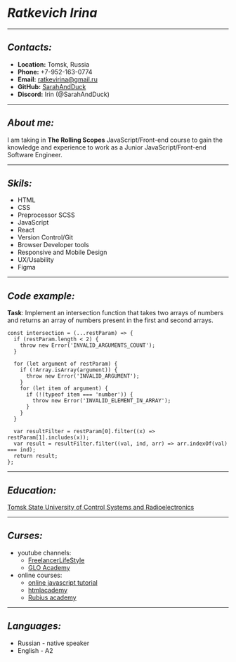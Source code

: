 # _Ratkevich Irina_

---

## _Contacts:_

- **Location:** Tomsk, Russia
- **Phone:** +7-952-163-0774
- **Email:** ratkevirina@gmail.ru
- **GitHub:** [SarahAndDuck](https://github.com/SarahAndDuck)
- **Discord:** Irin (@SarahAndDuck)

---

## _About me:_

I am taking in **The Rolling Scopes** JavaScript/Front-end course
to gain the knowledge and experience to work as
a Junior JavaScript/Front-end Software Engineer.

---

## _Skils:_

- HTML
- CSS
- Preprocessor SCSS
- JavaScript
- React
- Version Control/Git
- Browser Developer tools
- Responsive and Mobile Design
- UX/Usability
- Figma

---

## _Code example:_

**Task**: Implement an intersection function that takes two arrays of numbers and returns an array of numbers present in the first and second arrays.

    const intersection = (...restParam) => {
      if (restParam.length < 2) {
        throw new Error('INVALID_ARGUMENTS_COUNT');
      }

      for (let argument of restParam) {
        if (!Array.isArray(argument)) {
          throw new Error('INVALID_ARGUMENT');
        }
        for (let item of argument) {
          if (!(typeof item === 'number')) {
            throw new Error('INVALID_ELEMENT_IN_ARRAY');
          }
        }
      }

      var resultFilter = restParam[0].filter((x) => restParam[1].includes(x));
      var result = resultFilter.filter((val, ind, arr) => arr.indexOf(val) === ind);
      return result;
    };

---

## _Education:_

[Tomsk State University of Control Systems and Radioelectronics](https://tusur.ru/en)

---

## _Curses:_

- youtube channels:
  - [FreelancerLifeStyle](https://www.youtube.com/c/FreelancerLifeStyle)
  - [GLO Academy](https://glo.academy)
- online courses:
  - [online javascript tutorial](https://learn.javascript.ru/)
  - [htmlacademy](https://htmlacademy.ru)
  - [Rubius academy](https://academy.rubius.com/)

---

## _Languages:_

- Russian - native speaker
- English - A2
